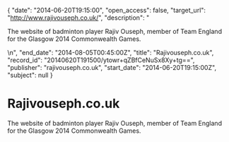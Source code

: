 {
  "date": "2014-06-20T19:15:00", 
  "open_access": false, 
  "target_url": "http://www.rajivouseph.co.uk/", 
  "description": "<p>The website of badminton player Rajiv Ouseph, member of Team England for the Glasgow 2014 Commonwealth Games.</p>\n", 
  "end_date": "2014-08-05T00:45:00Z", 
  "title": "Rajivouseph.co.uk", 
  "record_id": "20140620T191500/ytowr+qZBfCeNuSx8Xy+tg==", 
  "publisher": "rajivouseph.co.uk", 
  "start_date": "2014-06-20T19:15:00Z", 
  "subject": null
}

# Rajivouseph.co.uk

<p>The website of badminton player Rajiv Ouseph, member of Team England for the Glasgow 2014 Commonwealth Games.</p>
